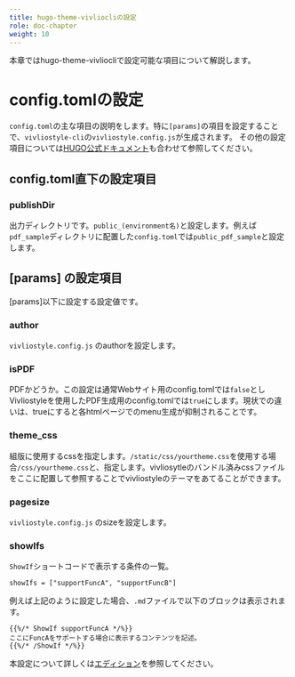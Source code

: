 ```yaml
---
title: hugo-theme-vivliocliの設定
role: doc-chapter
weight: 10
---
```


本章ではhugo-theme-vivliocliで設定可能な項目について解説します。

# config.tomlの設定

`config.toml`の主な項目の説明をします。特に`[params]`の項目を設定することで、`vivliostyle-cli`の`vivliostyle.config.js`が生成されます。 その他の設定項目については[HUGO公式ドキュメント](https://gohugo.io/getting-started/configuration/)も合わせて参照してください。

## config.toml直下の設定項目

### publishDir

出力ディレクトリです。`public_(environment名)`と設定します。例えば`pdf_sample`ディレクトリに配置した`config.toml`では`public_pdf_sample`と設定します。

## \[params\] の設定項目

\[params\]以下に設定する設定値です。

### author

`vivliostyle.config.js` のauthorを設定します。

### isPDF

PDFかどうか。この設定は通常Webサイト用のconfig.tomlでは`false`としVivliostyleを使用したPDF生成用のconfig.tomlでは`true`にします。現状での違いは、trueにすると各htmlページでのmenu生成が抑制されることです。

### theme_css

組版に使用するcssを指定します。`/static/css/yourtheme.css`を使用する場合`/css/yourtheme.css`と、指定します。vivliosytleのバンドル済みcssファイルをここに配置して参照することでvivliostyleのテーマをあてることができます。

### pagesize

`vivliostyle.config.js` のsizeを設定します。

### showIfs

`ShowIf`ショートコードで表示する条件の一覧。

```
showIfs = ["supportFuncA", "supportFuncB"]
```

例えば上記のように設定した場合、`.md`ファイルで以下のブロックは表示されます。

```
{{%/* ShowIf supportFuncA */%}}
ここにFuncAをサポートする場合に表示するコンテンツを記述。
{{%/* /ShowIf */%}}
```

本設定について詳しくは[エディション](./30_Edition.html)を参照してください。
